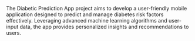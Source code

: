 The Diabetic Prediction App project aims to develop a user-friendly mobile application designed to predict and manage diabetes risk factors effectively. Leveraging advanced machine learning algorithms and user-input data, the app provides personalized insights and recommendations to users.
